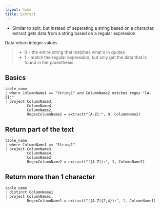 ```yaml
---
layout: home
title: Extract
---
```


- Similar to split, but instead of separating a string based on a character, extract gets data from a string based on a regular expression.

Data return integer values

> - 0 \- the entire string that matches what's in quotes
> - 1 \-  match the regular expression, but only get the data that is found in the parenthesis.

## Basics

```KQL
table_name
| where ColumnName1 == "String1" and ColumnName2 matches regex "[A-Z]:"
| project ColumnName3,
          ColumnName4,
          ColumnName2,
          RegexColumnName2 = extract("[A-Z]:", 0, ColumnName2)
```

## Return part of the text

```KQL
table_name
| where ColumnName1 == "String1"
| project ColumnName3,
          ColumnName4,
          ColumnName2,
          RegexColumnName2 = extract("([A-Z]):", 1, ColumnName2)
```

## Return more than 1 character

```KQL
table_name
| distinct ColumnName1
| project ColumnName1,
          RegexColumnName1 = extract("([A-Z]{2,4}):", 1, ColumnName1)
```
